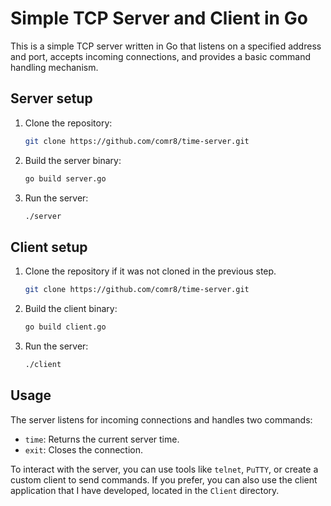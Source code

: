 # Simple TCP Server and Client in Go

This is a simple TCP server written in Go that listens on a specified address and port, accepts incoming connections, and provides a basic command handling mechanism.

## Server setup
1. Clone the repository:
   ```bash
   git clone https://github.com/comr8/time-server.git
   ```
2. Build the server binary:
   ```bash
   go build server.go
   ```
3. Run the server:
   ```bash
   ./server
   ```
## Client setup
1. Clone the repository if it was not cloned in the previous step.
   ```bash
   git clone https://github.com/comr8/time-server.git
   ```
2. Build the client binary:
   ```bash
   go build client.go
   ```
3. Run the server:
   ```bash
   ./client
   ```
## Usage
The server listens for incoming connections and handles two commands:
- `time`: Returns the current server time.
- `exit`: Closes the connection.

To interact with the server, you can use tools like `telnet`, `PuTTY`, or create a custom client to send commands. If you prefer, you can also use the client application that I have developed, located in the `Client` directory.